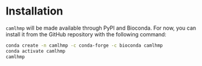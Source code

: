 # Installation

`camlhmp` will be made available through PyPI and Bioconda. For now, you can install it
from the GitHub repository with the following command:

```bash
conda create -n camlhmp -c conda-forge -c bioconda camlhmp
conda activate camlhmp
camlhmp
```
